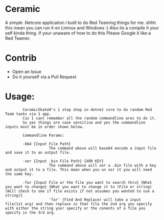 # Ceramic
A simple .Netcore application i built to do Red Teaming things for me. shhh this mean you can run it on Limnux and Windows :)
Also its a compile it your self kinda thing. If your unaware of how to do this Please Google it like a Red Teamer.

# Contrib

- Open an Issue
- Do it yourself via a Pull Request


# Usage:
            CeramicSkate0's 1 stop shop in dotnet core to do random Red Team tasks via 1 app.  
            Cuz I cant remember all the random commandline ares to do it.      
            So yes things are case sensitive and yes the commandline inputs must be in order shown below.

            Commandline Params:

            -b64 {Input File Path}
                        The command above will base64 encode a input file and save it to an output file.

            -xor {Input .bin File Path} {XOR KEY}
                        The command above will xor a .bin file with a key and output it to a file. This mean when you un xor it you will need the same key.

            -far {Input File or the file you want to search thru} {What you want to change} {What you want to change it to (File or string)(Will check to see if file exists if not assumes you wanted to use a string)}
                        'far' (Find And Replace) will take a input file(1st arg) and then replace in that file the 2nd arg you specify with either the string your specify or the conents of a file you specify in the 3rd arg.

              

